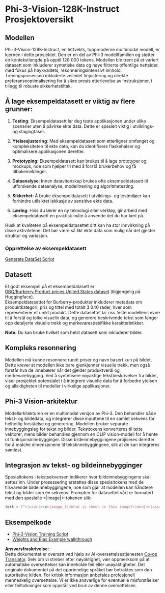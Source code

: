 <!--
CO_OP_TRANSLATOR_METADATA:
{
  "original_hash": "e0a07fd2a30fe2af30b1373df207a5bf",
  "translation_date": "2025-05-09T21:48:21+00:00",
  "source_file": "md/03.FineTuning/FineTuning_Phi-3-visionWandB.md",
  "language_code": "no"
}
-->
# Phi-3-Vision-128K-Instruct Prosjektoversikt

## Modellen

Phi-3-Vision-128K-Instruct, en lettvekts, toppmoderne multimodal modell, er kjernen i dette prosjektet. Den er en del av Phi-3 modellfamilien og støtter en kontekstlengde på opptil 128 000 tokens. Modellen ble trent på et variert datasett som inkluderer syntetiske data og nøye filtrerte offentlige nettsider, med fokus på høykvalitets, resonneringsintensivt innhold. Treningsprosessen inkluderte veiledet finjustering og direkte preferanseoptimalisering for å sikre presis etterlevelse av instruksjoner, i tillegg til robuste sikkerhetstiltak.

## Å lage eksempeldatasett er viktig av flere grunner:

1. **Testing**: Eksempeldatasett lar deg teste applikasjonen under ulike scenarier uten å påvirke ekte data. Dette er spesielt viktig i utviklings- og stagingfaser.

2. **Ytelsesjustering**: Med eksempeldatasett som etterligner omfanget og kompleksiteten til ekte data, kan du identifisere flaskehalser og optimalisere applikasjonen deretter.

3. **Prototyping**: Eksempeldatasett kan brukes til å lage prototyper og mockups, noe som hjelper til med å forstå brukerbehov og få tilbakemeldinger.

4. **Dataanalyse**: Innen datavitenskap brukes ofte eksempeldatasett til utforskende dataanalyse, modelltrening og algoritmetesting.

5. **Sikkerhet**: Å bruke eksempeldatasett i utviklings- og testmiljøer kan forhindre utilsiktet lekkasje av sensitive ekte data.

6. **Læring**: Hvis du lærer en ny teknologi eller verktøy, gir arbeid med eksempeldatasett en praktisk måte å anvende det du har lært på.

Husk at kvaliteten på eksempeldatasettet ditt kan ha stor innvirkning på disse aktivitetene. Det bør være så likt ekte data som mulig når det gjelder struktur og variasjon.

### Opprettelse av eksempeldatasett
[Generate DataSet Script](./CreatingSampleData.md)

## Datasett

Et godt eksempel på et eksempeldatasett er [DBQ/Burberry.Product.prices.United.States dataset](https://huggingface.co/datasets/DBQ/Burberry.Product.prices.United.States) (tilgjengelig på Huggingface).  
Eksempeldatasettet for Burberry-produkter inkluderer metadata om produktkategori, pris og tittel med totalt 3 040 rader, hver som representerer et unikt produkt. Dette datasettet lar oss teste modellens evne til å forstå og tolke visuelle data, og generere beskrivende tekst som fanger opp detaljerte visuelle trekk og merkevarespesifikke karakteristikker.

**Note:** Du kan bruke hvilket som helst datasett som inkluderer bilder.

## Kompleks resonnering

Modellen må kunne resonnere rundt priser og navn basert kun på bildet. Dette krever at modellen ikke bare gjenkjenner visuelle trekk, men også forstår hva de innebærer når det gjelder produktverdi og merkevarebygging. Ved å syntetisere nøyaktige tekstbeskrivelser fra bilder, viser prosjektet potensialet i å integrere visuelle data for å forbedre ytelsen og allsidigheten til modeller i virkelige applikasjoner.

## Phi-3 Vision-arkitektur

Modellarkitekturen er en multimodal versjon av Phi-3. Den behandler både tekst- og bildedata, og integrerer disse inputtene til en samlet sekvens for helhetlig forståelse og generering. Modellen bruker separate innebyggingslag for tekst og bilder. Teksttokens konverteres til tette vektorer, mens bilder behandles gjennom en CLIP vision-modell for å hente ut funksjonsinnebygginger. Disse bildeinnebyggingene projiseres deretter for å matche dimensjonene til tekstinnebyggingene, slik at de kan integreres sømløst.

## Integrasjon av tekst- og bildeinnebygginger

Spesialtokens i tekstsekvensen indikerer hvor bildeinnebyggingene skal settes inn. Under prosessering erstattes disse spesialtokens med de tilsvarende bildeinnebyggingene, noe som gjør at modellen kan håndtere tekst og bilder som én sekvens. Prompten for datasettet vårt er formatert med den spesielle <|image|>-tokenen slik:

```python
text = f"<|user|>\n<|image_1|>What is shown in this image?<|end|><|assistant|>\nProduct: {row['title']}, Category: {row['category3_code']}, Full Price: {row['full_price']}<|end|>"
```

## Eksempelkode
- [Phi-3-Vision Training Script](../../../../code/03.Finetuning/Phi-3-vision-Trainingscript.py)
- [Weights and Bias Example walkthrough](https://wandb.ai/byyoung3/mlnews3/reports/How-to-fine-tune-Phi-3-vision-on-a-custom-dataset--Vmlldzo4MTEzMTg3)

**Ansvarsfraskrivelse**:  
Dette dokumentet er oversatt ved hjelp av AI-oversettelsestjenesten [Co-op Translator](https://github.com/Azure/co-op-translator). Selv om vi streber etter nøyaktighet, vær oppmerksom på at automatiske oversettelser kan inneholde feil eller unøyaktigheter. Det originale dokumentet på det opprinnelige språket bør betraktes som den autoritative kilden. For kritisk informasjon anbefales profesjonell menneskelig oversettelse. Vi er ikke ansvarlige for eventuelle misforståelser eller feiltolkninger som oppstår ved bruk av denne oversettelsen.